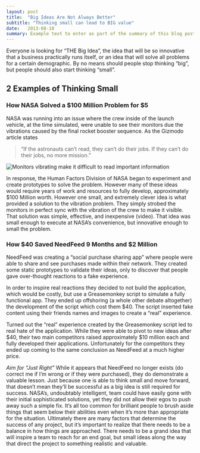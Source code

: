 ```yaml
---
layout: post
title:  "Big Ideas Are Not Always Better"
subtitle: "Thinking small can lead to BIG value"
date:   2013-08-10
summary: Example text to enter as part of the summary of this blog post. Please replace this once you determine it is best to do so. This is only temporary text to help with CSS styling. Have a great day!
---
```


Everyone is looking for “THE Big Idea”, the idea that will be so innovative that a business practically runs itself, or an idea that will solve all problems for a certain demographic. By no means should people stop thinking “big”, but people should also start thinking “small”.

## 2 Examples of Thinking Small

### How NASA Solved a $100 Million Problem for $5
NASA was running into an issue where the crew inside of the launch vehicle, at the time simulated, were unable to see their monitors due the vibrations caused by the final rocket booster sequence. As the Gizmodo article states

> “If the astronauts can’t read, they can’t do their jobs. If they can’t do their jobs, no more mission.”

![Monitors vibrating make it difficult to read important information]({{site.url}}/images/blog-posts/Big-Ideas-Are-Not-Always-Better/numbers.png)

In response, the Human Factors Division of NASA began to experiment and create prototypes to solve the problem. However many of these ideas would require years of work and resources to fully develop, approximately $100 Million worth. However one small, and extremely clever idea is what provided a solution to the vibration problem. They simply strobed the monitors in perfect sync with the vibration of the crew to make it visible. That solution was simple, effective, and inexpensive (video). That idea was small enough to execute at NASA’s convenience, but innovative enough to small the problem.

### How $40 Saved NeedFeed 9 Months and $2 Million
NeedFeed was creating a “social purchase sharing app” where people were able to share and see purchases made within their network. They created some static prototypes to validate their ideas, only to discover that people gave over-thought reactions to a fake experience.

In order to inspire real reactions they decided to not build the application, which would be costly, but use a Greasemonkey script to simulate a fully functional app. They ended up offshoring (a whole other debate altogether) the development of the script which cost them $40. The script inserted fake content using their friends names and images to create a “real” experience.

Turned out the “real” experience created by the Greasemonkey script led to real hate of the application. While they were able to pivot to new ideas after $40, their two main competitors raised approximately $10 million each and fully developed their applications. Unfortunately for the competitors they ended up coming to the same conclusion as NeedFeed at a much higher price.

*Aim for “Just Right”*
While it appears that NeedFeed no longer exists (do correct me if I’m wrong or if they were purchased), they do demonstrate a valuable lesson. Just because one is able to think small and move forward, that doesn’t mean they’ll be successful as a big idea is still required for success.
NASA’s, undoubtably intelligent, team could have easily gone with their initial sophisticated solutions, yet they did not allow their egos to push away such a simple fix. It’s all too common for brilliant people to brush aside things that seem below their abilities even when it’s more than appropriate for the situation.
Ultimately there are many factors that determine the success of any project, but it’s important to realize that there needs to be a balance in how things are approached. There needs to be a grand idea that will inspire a team to reach for an end goal, but small ideas along the way that direct the project to something realistic and valuable.
